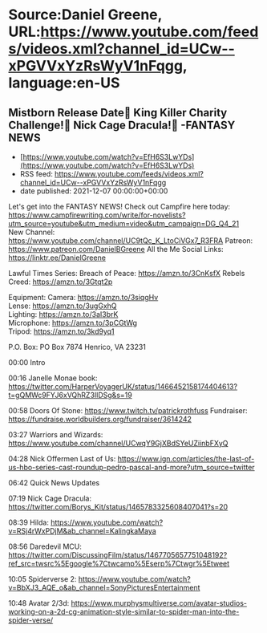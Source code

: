 # Source:Daniel Greene, URL:https://www.youtube.com/feeds/videos.xml?channel_id=UCw--xPGVVxYzRsWyV1nFqgg, language:en-US

## Mistborn Release Date🙌 King Killer Charity Challenge!💸 Nick Cage Dracula!🧛 -FANTASY NEWS
 - [https://www.youtube.com/watch?v=EfH6S3LwYDs](https://www.youtube.com/watch?v=EfH6S3LwYDs)
 - RSS feed: https://www.youtube.com/feeds/videos.xml?channel_id=UCw--xPGVVxYzRsWyV1nFqgg
 - date published: 2021-12-07 00:00:00+00:00

Let's get into the FANTASY NEWS! 
Check out Campfire here today: https://www.campfirewriting.com/write/for-novelists?utm_source=youtube&utm_medium=video&utm_campaign=DG_Q4_21  
New Channel: https://www.youtube.com/channel/UC9tQc_K_LtoCiVGx7_R3FRA
Patreon: https://www.patreon.com/DanielBGreene 
All the Me Social Links: https://linktr.ee/DanielGreene

Lawful Times Series: 
Breach of Peace: https://amzn.to/3CnKsfX
Rebels Creed: https://amzn.to/3Gtqt2p

Equipment: 
Camera: https://amzn.to/3siqgHv  
Lense: https://amzn.to/3ugGxhQ  
Lighting: https://amzn.to/3aI3brK  
Microphone: https://amzn.to/3pCGtWg  
Tripod: https://amzn.to/3kd9yq1  

P.O. Box: PO Box 7874 Henrico, VA 23231

00:00 Intro

00:16 Janelle Monae book: https://twitter.com/HarperVoyagerUK/status/1466452158174404613?t=gQMWc9FYJ6xVQhRZ3IlDSg&s=19 

00:58 Doors Of Stone: https://www.twitch.tv/patrickrothfuss
Fundraiser: https://fundraise.worldbuilders.org/fundraiser/3614242

03:27 Warriors and Wizards: https://www.youtube.com/channel/UCwqY9GjXBdSYeUZiinbFXyQ 

04:28 Nick Offermen Last of Us: https://www.ign.com/articles/the-last-of-us-hbo-series-cast-roundup-pedro-pascal-and-more?utm_source=twitter

06:42 Quick News Updates

07:19 Nick Cage Dracula: https://twitter.com/Borys_Kit/status/1465783325608407041?s=20 

08:39 Hilda: https://www.youtube.com/watch?v=RSj4rWxPDjM&ab_channel=KalingkaMaya 

08:56 Daredevil MCU: https://twitter.com/DiscussingFilm/status/1467705657751048192?ref_src=twsrc%5Egoogle%7Ctwcamp%5Eserp%7Ctwgr%5Etweet 

10:05 Spiderverse 2: https://www.youtube.com/watch?v=BbXJ3_AQE_o&ab_channel=SonyPicturesEntertainment 

10:48 Avatar 2/3d: https://www.murphysmultiverse.com/avatar-studios-working-on-a-2d-cg-animation-style-similar-to-spider-man-into-the-spider-verse/

